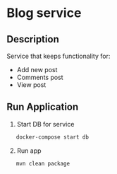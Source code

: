 # Blog service

## Description
Service that keeps functionality for:
- Add new post
- Comments post
- View post

## Run Application
1) Start DB for service 
```bash
   docker-compose start db
```

2) Run app 
```bash
   mvn clean package
```

